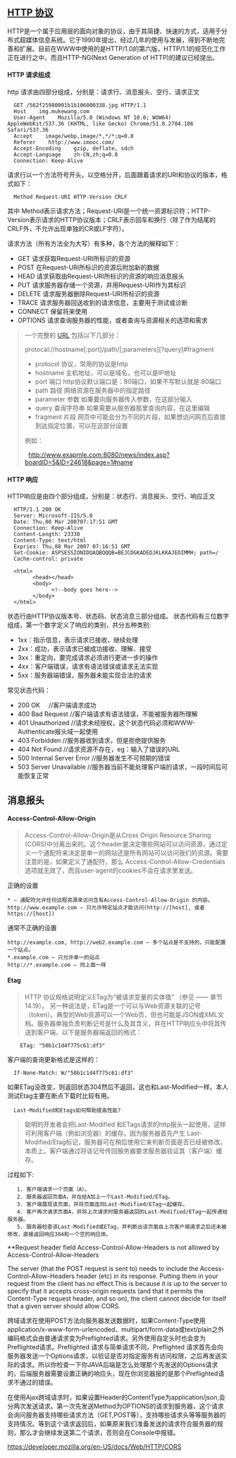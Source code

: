 
## [HTTP 协议](http://www.cnblogs.com/li0803/archive/2008/11/03/1324746.html)
HTTP是一个属于应用层的面向对象的协议，由于其简捷、快速的方式，适用于分布式超媒体信息系统。它于1990年提出，经过几年的使用与发展，得到不断地完善和扩展。目前在WWW中使用的是HTTP/1.0的第六版，HTTP/1.1的规范化工作正在进行之中，而且HTTP-NG(Next Generation of HTTP)的建议已经提出。

#### HTTP 请求组成
 http 请求由四部分组成，分别是：请求行、消息报头、空行、请求正文
 
      GET /562f25980001b1b106000338.jpg HTTP/1.1
      Host    img.mukewang.com
      User-Agent    Mozilla/5.0 (Windows NT 10.0; WOW64) AppleWebKit/537.36 (KHTML, like Gecko) Chrome/51.0.2704.106 Safari/537.36
      Accept    image/webp,image/*,*/*;q=0.8
      Referer    http://www.imooc.com/
      Accept-Encoding    gzip, deflate, sdch
      Accept-Language    zh-CN,zh;q=0.8
      Connection: Keep-Alive

请求行以一个方法符号开头，以空格分开，后面跟着请求的URI和协议的版本，格式如下：

      Method Request-URI HTTP-Version CRLF  

其中 Method表示请求方法；Request-URI是一个统一资源标识符；HTTP-Version表示请求的HTTP协议版本；CRLF表示回车和换行（除了作为结尾的CRLF外，不允许出现单独的CR或LF字符）。

请求方法（所有方法全为大写）有多种，各个方法的解释如下：
* GET     请求获取Request-URI所标识的资源
* POST    在Request-URI所标识的资源后附加新的数据
* HEAD    请求获取由Request-URI所标识的资源的响应消息报头
* PUT     请求服务器存储一个资源，并用Request-URI作为其标识
* DELETE  请求服务器删除Request-URI所标识的资源
* TRACE   请求服务器回送收到的请求信息，主要用于测试或诊断
* CONNECT 保留将来使用
* OPTIONS 请求查询服务器的性能，或者查询与资源相关的选项和需求

> 一个完整的 [URL](http://www.cnblogs.com/woodyblog/p/6005414.html) 包括以下几部分：   
> 
>   protocal://hostname[:port]/path/[;parameters][?query]#fragment
> 
> * protocol 协议，常用的协议是http
> * hostname 主机地址，可以是域名，也可以是IP地址
> * port 端口 http协议默认端口是：80端口，如果不写默认就是:80端口
> * path 路径 网络资源在服务器中的指定路径
> * parameter 参数 如果要向服务器传入参数，在这部分输入
> * query 查询字符串 如果需要从服务器那里查询内容，在这里编辑
> * fragment 片段 网页中可能会分为不同的片段，如果想访问网页后直接到达指定位置，可以在这部分设置
> 
> 例如：
> 
>       http://www.exapmle.com:8080/news/index.asp?boardID=5&ID=24618&page=1#name

#### HTTP 响应
HTTP响应是由四个部分组成，分别是：状态行、消息报头、空行、响应正文

      HTTP/1.1 200 OK  
      Server: Microsoft-IIS/5.0   
      Date: Thu,08 Mar 200707:17:51 GMT
      Connection: Keep-Alive                                 
      Content-Length: 23330
      Content-Type: text/html
      Expries: Thu,08 Mar 2007 07:16:51 GMT
      Set-Cookie: ASPSESSIONIDQAQBQQQB=BEJCDGKADEDJKLKKAJEOIMMH; path=/
      Cache-control: private

      <html>
            <head></head>
            <body>
                  <!--body goes here-->
            </body>
      </html>

状态行由HTTP协议版本号、状态码、状态消息三部分组成。
状态代码有三位数字组成，第一个数字定义了响应的类别，共分五种类别:
* 1xx：指示信息，表示请求已接收，继续处理
* 2xx：成功，表示请求已被成功接收、理解、接受
* 3xx：重定向，要完成请求必须进行更进一步的操作
* 4xx：客户端错误，请求有语法错误或请求无法实现
* 5xx：服务器端错误，服务器未能实现合法的请求

常见状态代码：
* 200 OK      //客户端请求成功
* 400 Bad Request  //客户端请求有语法错误，不能被服务器所理解
* 401 Unauthorized //请求未经授权，这个状态代码必须和WWW-Authenticate报头域一起使用 
* 403 Forbidden  //服务器收到请求，但是拒绝提供服务
* 404 Not Found  //请求资源不存在，eg：输入了错误的URL
* 500 Internal Server Error //服务器发生不可预期的错误
* 503 Server Unavailable  //服务器当前不能处理客户端的请求，一段时间后可能恢复正常

## 消息报头
#### Access-Control-Allow-Origin
> Access-Control-Allow-Origin是从Cross Origin Resource Sharing (CORS)中分离出来的。这个header是决定哪些网站可以访问资源，通过定义一个通配符来决定是单一的网站还是所有网站可以访问我们的资源。需要注意的是，如果定义了通配符，那么 Access-Control-Allow-Credentials选项就无效了，而且user-agent的cookies不会在请求里发送。

正确的设置

    * – 通配符允许任何远程资源来访问含有Access-Control-Allow-Origin 的内容。  
    http://www.example.com – 只允许特定站点才能访问(http://[host], 或者 https://[host]) 

通常不正确的设置

    http://example.com, http://web2.example.com – 多个站点是不支持的，只能配置一个站点。  
    *.example.com – 只允许单一的站点  
    http://*.example.com – 同上面一样  


#### Etag
> HTTP 协议规格说明定义ETag为“被请求变量的实体值” （参见 —— 章节 14.19）。 另一种说法是，ETag是一个可以与Web资源关联的记号（token）。典型的Web资源可以一个Web页，但也可能是JSON或XML文档。服务器单独负责判断记号是什么及其含义，并在HTTP响应头中将其传送到客户端，以下是服务器端返回的格式：

        ETag: "50b1c1d4f775c61:df3"  
        
客户端的查询更新格式是这样的：  

      If-None-Match: W/"50b1c1d4f775c61:df3"  
 
 如果ETag没改变，则返回状态304然后不返回，这也和Last-Modified一样。本人测试Etag主要在断点下载时比较有用。 
 
      Last-Modified和Etags如何帮助提高性能?  
        
> 聪明的开发者会把Last-Modified 和ETags请求的http报头一起使用，这样可利用客户端（例如浏览器）的缓存。因为服务器首先产生 Last-Modified/Etag标记，服务器可在稍后使用它来判断页面是否已经被修改。本质上，客户端通过将该记号传回服务器要求服务器验证其（客户端）缓存。    

过程如下: 

       1. 客户端请求一个页面（A）。  
       2. 服务器返回页面A，并在给A加上一个Last-Modified/ETag。  
       3. 客户端展现该页面，并将页面连同Last-Modified/ETag一起缓存。  
       4. 客户再次请求页面A，并将上次请求时服务器返回的Last-Modified/ETag一起传递给服务器。  
       5. 服务器检查该Last-Modified或ETag，并判断出该页面自上次客户端请求之后还未被修改，直接返回响应304和一个空的响应体。

**Request header field Access-Control-Allow-Headers is not allowed by Access-Control-Allow-Headers 

The server (that the POST request is sent to) needs to include the Access-Control-Allow-Headers header (etc) in its response. Putting them in your request from the client has no effect.This is because it is up to the server to specify that it accepts cross-origin requests (and that it permits the Content-Type request header, and so on), the client cannot decide for itself that a given server should allow CORS.

跨域请求在使用POST方法向服务器发送数据时，如果Content-Type使用application/x-www-form-urlencoded、multipart/form-data或text/plain之外编码格式会由普通请求变为Preflighted请求。另外使用自定头时也会变为Preflighted请求。Preflighted 请求与简单请求不同，Preflighted 请求首先会向服务器发送一个Options请求，以验证是否对指定服务有访问权限，之后再发送实际的请求。所以你检查一下你JAVA后端是怎么处理那个先发送的Options请求的，后端服务器需要设置正确的响应头，现在你浏览器报的是那个Preflighted请求不通过的错误。

 在使用Ajax跨域请求时，如果设置Header的ContentType为application/json,会分两次发送请求。第一次先发送Method为OPTIONS的请求到服务器，这个请求会询问服务器支持哪些请求方法（GET,POST等），支持哪些请求头等等服务器的支持情况。等到这个请求返回后，如果原来我们准备发送的请求符合服务器的规则，那么才会继续发送第二个请求，否则会在Console中报错。

 https://developer.mozilla.org/en-US/docs/Web/HTTP/CORS
